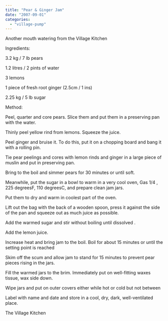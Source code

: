 ```yaml
---
title: "Pear & Ginger Jam"
date: "2007-09-01"
categories: 
  - "village-pump"
---
```


Another mouth watering from the Village Kitchen

Ingredients:

3.2 kg / 7 lb pears

1.2 litres / 2 pints of water

3 lemons

1 piece of fresh root ginger (2.5cm / 1 ins)

2.25 kg / 5 lb sugar

Method:

Peel, quarter and core pears. Slice them and put them in a preserving pan with the water.

Thinly peel yellow rind from lemons. Squeeze the juice.

Peel ginger and bruise it. To do this, put it on a chopping board and bang it with a rolling pin.

Tie pear peelings and cores with lemon rinds and ginger in a large piece of muslin and put in preserving pan.

Bring to the boil and simmer pears for 30 minutes or until soft.

Meanwhile, put the sugar in a bowl to warm in a very cool oven, Gas 1/4 , 225 degreesF, 110 degreesC, and prepare clean jam jars.

Put them to dry and warm in coolest part of the oven.

Lift out the bag with the back of a wooden spoon, press it against the side of the pan and squeeze out as much juice as possible.

Add the warmed sugar and stir without boiling until dissolved .

Add the lemon juice.

Increase heat and bring jam to the boil. Boil for about 15 minutes or until the setting point is reached

Skim off the scum and allow jam to stand for 15 minutes to prevent pear pieces rising in the jars.

Fill the warmed jars to the brim. Immediately put on well-fitting waxes tissue, wax side down.

Wipe jars and put on outer covers either while hot or cold but not between

Label with name and date and store in a cool, dry, dark, well-ventilated place.

The Village Kitchen
